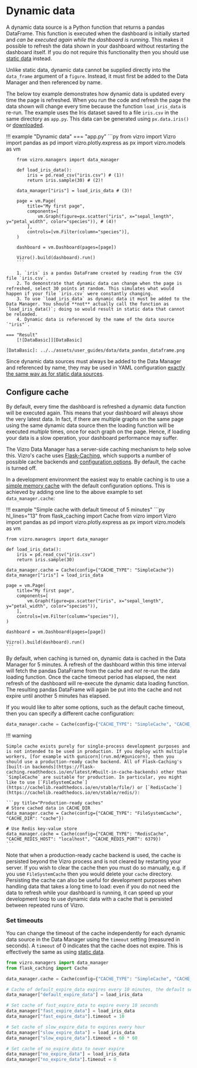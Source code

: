 # Dynamic data

A dynamic data source is a Python function that returns a pandas DataFrame. This function is executed when the dashboard is initially started and _can be executed again while the dashboard is running_. This makes it possible to refresh the data shown in your dashboard without restarting the dashboard itself. If you do not require this functionality then you should use [static data](static-data.md) instead.

Unlike static data, dynamic data cannot be supplied directly into the `data_frame` argument of a `figure`. Instead, it must first be added to the Data Manager and then referenced by name.

The below toy example demonstrates how dynamic data is updated every time the page is refreshed. When you run the code and refresh the page the data shown will change every time because the function `load_iris_data` is re-run. The example uses the Iris dataset saved to a file `iris.csv` in the same directory as `app.py`. This data can be generated using `px.data.iris()` or [downloaded](../../assets/user_guides/data/iris.csv).

!!! example "Dynamic data"
    === "app.py"
        ```py
        from vizro import Vizro
        import pandas as pd
        import vizro.plotly.express as px
        import vizro.models as vm

        from vizro.managers import data_manager

        def load_iris_data():
            iris = pd.read_csv("iris.csv") # (1)!
            return iris.sample(30) # (2)!

        data_manager["iris"] = load_iris_data # (3)!

        page = vm.Page(
            title="My first page",
            components=[
                vm.Graph(figure=px.scatter("iris", x="sepal_length", y="petal_width", color="species")), # (4)!
            ],
            controls=[vm.Filter(column="species")],
        )

        dashboard = vm.Dashboard(pages=[page])

        Vizro().build(dashboard).run()
        ```

        1. `iris` is a pandas DataFrame created by reading from the CSV file `iris.csv`.
        2. To demonstrate that dynamic data can change when the page is refreshed, select 30 points at random. This simulates what would happen if your file `iris.csv` were constantly changing.
        3. To use `load_iris_data` as dynamic data it must be added to the Data Manager. You should **not** actually call the function as `load_iris_data()`; doing so would result in static data that cannot be reloaded.
        4. Dynamic data is referenced by the name of the data source `"iris"`.

    === "Result"
        [![DataBasic]][DataBasic]

    [DataBasic]: ../../assets/user_guides/data/data_pandas_dataframe.png

Since dynamic data sources must always be added to the Data Manager and referenced by name, they may be used in YAML configuration [exactly the same way as for static data sources](static-data.md#reference-by-name).

## Configure cache

By default, every time the dashboard is refreshed a dynamic data function will be executed again. This means that your dashboard will always show the very latest data. In fact, if there are multiple graphs on the same page using the same dynamic data source then the loading function will be executed _multiple_ times, once for each graph on the page. Hence, if loading your data is a slow operation, your dashboard performance may suffer.

The Vizro Data Manager has a server-side caching mechanism to help solve this. Vizro's cache uses [Flask-Caching](https://flask-caching.readthedocs.io/en/latest/), which supports a number of possible cache backends and [configuration options](https://flask-caching.readthedocs.io/en/latest/#configuring-flask-caching). By default, the cache is turned off. 

In a development environment the easiest way to enable caching is to use a [simple memory cache](https://cachelib.readthedocs.io/en/stable/simple/) with the default configuration options. This is achieved by adding one line to the above example to set `data_manager.cache`:

!!! example "Simple cache with default timeout of 5 minutes"
    ```py hl_lines="13"
    from flask_caching import Cache
    from vizro import Vizro
    import pandas as pd
    import vizro.plotly.express as px
    import vizro.models as vm

    from vizro.managers import data_manager

    def load_iris_data():
        iris = pd.read_csv("iris.csv")
        return iris.sample(30)
    
    data_manager.cache = Cache(config={"CACHE_TYPE": "SimpleCache"})
    data_manager["iris"] = load_iris_data

    page = vm.Page(
        title="My first page",
        components=[
            vm.Graph(figure=px.scatter("iris", x="sepal_length", y="petal_width", color="species")),
        ],
        controls=[vm.Filter(column="species")],
    )

    dashboard = vm.Dashboard(pages=[page])

    Vizro().build(dashboard).run()
    ```


By default, when caching is turned on, dynamic data is cached in the Data Manager for 5 minutes. A refresh of the dashboard within this time interval will fetch the pandas DataFrame from the cache and _not_ re-run the data loading function. Once the cache timeout period has elapsed, the next refresh of the dashboard will re-execute the dynamic data loading function. The resulting pandas DataFrame will again be put into the cache and not expire until another 5 minutes has elapsed.

If you would like to alter some options, such as the default cache timeout, then you can specify a different cache configuration:

```py title="Simple cache with timeout set to 10 minutes"
data_manager.cache = Cache(config={"CACHE_TYPE": "SimpleCache", "CACHE_DEFAULT_TIMEOUT": 600})
```

!!! warning

    Simple cache exists purely for single-process development purposes and is not intended to be used in production. If you deploy with multiple workers, [for example with gunicorn](run.md/#gunicorn), then you should use a production-ready cache backend. All of Flask-Caching's [built-in backends](https://flask-caching.readthedocs.io/en/latest/#built-in-cache-backends) other than `SimpleCache` are suitable for production. In particular, you might like to use [`FileSystemCache`](https://cachelib.readthedocs.io/en/stable/file/) or [`RedisCache`](https://cachelib.readthedocs.io/en/stable/redis/):

    ```py title="Production-ready caches"
    # Store cached data in CACHE_DIR
    data_manager.cache = Cache(config={"CACHE_TYPE": "FileSystemCache", "CACHE_DIR": "cache"})

    # Use Redis key-value store
    data_manager.cache = Cache(config={"CACHE_TYPE": "RedisCache", "CACHE_REDIS_HOST": "localhost", "CACHE_REDIS_PORT": 6379})
    ```

Note that when a production-ready cache backend is used, the cache is persisted beyond the Vizro process and is not cleared by restarting your server. If you wish to clear the cache then you must do so manually, e.g. if you use `FileSystemCache` then you would delete your `cache` directory. Persisting the cache can also be useful for development purposes when handling data that takes a long time to load: even if you do not need the data to refresh while your dashboard is running, it can speed up your development loop to use dynamic data with a cache that is persisted between repeated runs of Vizro.

### Set timeouts

You can change the timeout of the cache independently for each dynamic data source in the Data Manager using the `timeout` setting (measured in seconds). A `timeout` of 0 indicates that the cache does not expire. This is effectively the same as using [static data](static-data.md).
```py title="Set the cache timeout for each dynamic data source"
from vizro.managers import data_manager
from flask_caching import Cache

data_manager.cache = Cache(config={"CACHE_TYPE": "SimpleCache", "CACHE_DEFAULT_TIMEOUT": 600})

# Cache of default_expire_data expires every 10 minutes, the default set by CACHE_DEFAULT_TIMEOUT
data_manager["default_expire_data"] = load_iris_data

# Set cache of fast_expire_data to expire every 10 seconds
data_manager["fast_expire_data"] = load_iris_data
data_manager["fast_expire_data"].timeout = 10

# Set cache of slow_expire_data to expires every hour
data_manager["slow_expire_data"] = load_iris_data
data_manager["slow_expire_data"].timeout = 60 * 60

# Set cache of no_expire_data to never expire
data_manager["no_expire_data"] = load_iris_data
data_manager["no_expire_data"].timeout = 0
```
